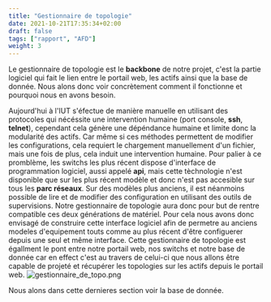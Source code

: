 ```yaml
---
title: "Gestionnaire de topologie"
date: 2021-10-21T17:35:34+02:00
draft: false
tags: ["rapport", "AFD"]
weight: 3
---
```

Le gestionnaire de topologie est le **backbone** de notre projet, c'est la partie logiciel qui fait le lien entre le portail web, les actifs ainsi que la base de donnée.
Nous alons donc voir concrètement comment il fonctionne et pourquoi nous en avons besoin.

Aujourd'hui à l'IUT s'éfectue de manière manuelle en utilisant des protocoles qui nécéssite une intervention humaine (port console, **ssh**, **telnet**), cependant cela génère une dépéndance humaine et limite donc la modularité des actifs. Car même si ces méthodes permettent de modifier les configurations, cela requiert le chargement manuellement d'un fichier, mais une fois de plus, cela induit une intervention humaine.
Pour palier à ce promblème, les switchs les plus récent dispose d'interface de programmation logiciel, aussi appelé **api**, mais cette tèchnologie n'est disponible que sur les plus récent modèle et donc n'est pas accesible sur tous les **parc réseaux**.
Sur des modèles plus anciens, il est néanmoins possible de lire et de modifier des configuration en utilisant des outils de supervisions.
Notre gestionnaire de topologie aura donc pour but de rentre compatible ces deux générations de matériel. Pour cela nous avons donc envisagé de construire cette interface logiciel afin de permetre au anciens modeles d'equipement touts comme au plus récent d'être configuerer depuis une seul et même interface.
Cette gestionnaire de topologie est égallment le pont entre notre portail web, nos switchs et notre base de donnée car en effect c'est au travers de celui-ci que nous allons être capable de projeté et récupérer les topologies sur les actifs depuis le portail web.
![gestionnaire_de_topo.png](../../images/gestionnaire_de_topo.png)

Nous alons dans cette dernieres section voir la base de donnée.
